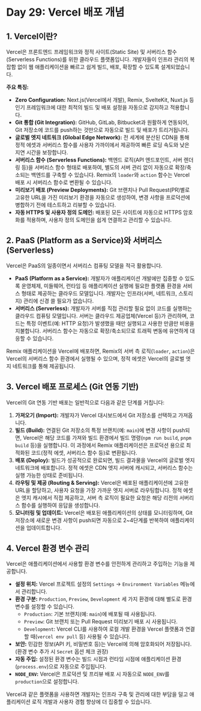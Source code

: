 # Day 29: Vercel 배포 개념

## 1. Vercel이란?

Vercel은 프론트엔드 프레임워크와 정적 사이트(Static Site) 및 서버리스 함수(Serverless Functions)를 위한 클라우드 플랫폼입니다. 개발자들이 인프라 관리의 복잡함 없이 웹 애플리케이션을 빠르고 쉽게 빌드, 배포, 확장할 수 있도록 설계되었습니다.

**주요 특징:**

-   **Zero Configuration:** Next.js(Vercel에서 개발), Remix, SvelteKit, Nuxt.js 등 인기 프레임워크에 대한 최적의 빌드 및 배포 설정을 자동으로 감지하고 적용합니다.
-   **Git 통합 (Git Integration):** GitHub, GitLab, Bitbucket과 원활하게 연동되어, Git 저장소에 코드를 push하는 것만으로 자동으로 빌드 및 배포가 트리거됩니다.
-   **글로벌 엣지 네트워크 (Global Edge Network):** 전 세계에 분산된 CDN을 통해 정적 에셋과 서버리스 함수를 사용자 가까이에서 제공하여 빠른 로딩 속도와 낮은 지연 시간을 보장합니다.
-   **서버리스 함수 (Serverless Functions):** 백엔드 로직(API 엔드포인트, 서버 렌더링 등)을 서버리스 함수 형태로 배포하여, 별도의 서버 관리 없이 자동으로 확장/축소되는 백엔드를 구축할 수 있습니다. Remix의 `loader`와 `action` 함수는 Vercel 배포 시 서버리스 함수로 변환될 수 있습니다.
-   **미리보기 배포 (Preview Deployments):** Git 브랜치나 Pull Request(PR)별로 고유한 URL을 가진 미리보기 환경을 자동으로 생성하여, 변경 사항을 프로덕션에 병합하기 전에 테스트하고 리뷰할 수 있습니다.
-   **자동 HTTPS 및 사용자 정의 도메인:** 배포된 모든 사이트에 자동으로 HTTPS 암호화를 적용하며, 사용자 정의 도메인을 쉽게 연결하고 관리할 수 있습니다.

## 2. PaaS (Platform as a Service)와 서버리스 (Serverless)

Vercel은 PaaS의 일종이면서 서버리스 컴퓨팅 모델을 적극 활용합니다.

-   **PaaS (Platform as a Service):** 개발자가 애플리케이션 개발에만 집중할 수 있도록 운영체제, 미들웨어, 런타임 등 애플리케이션 실행에 필요한 플랫폼 환경을 서비스 형태로 제공하는 클라우드 모델입니다. 개발자는 인프라(서버, 네트워크, 스토리지) 관리에 신경 쓸 필요가 없습니다.
-   **서버리스 (Serverless):** 개발자가 서버를 직접 관리할 필요 없이 코드를 실행하는 클라우드 컴퓨팅 모델입니다. 서버는 클라우드 제공업체(Vercel 등)가 관리하며, 코드는 특정 이벤트(예: HTTP 요청)가 발생했을 때만 실행되고 사용한 만큼만 비용을 지불합니다. 서버리스 함수는 자동으로 확장/축소되므로 트래픽 변동에 유연하게 대응할 수 있습니다.

Remix 애플리케이션을 Vercel에 배포하면, Remix의 서버 측 로직(`loader`, `action`)은 Vercel의 서버리스 함수 환경에서 실행될 수 있으며, 정적 에셋은 Vercel의 글로벌 엣지 네트워크를 통해 제공됩니다.

## 3. Vercel 배포 프로세스 (Git 연동 기반)

Vercel의 Git 연동 기반 배포는 일반적으로 다음과 같은 단계를 거칩니다:

1.  **가져오기 (Import):** 개발자가 Vercel 대시보드에서 Git 저장소를 선택하고 가져옵니다.
2.  **빌드 (Build):** 연결된 Git 저장소의 특정 브랜치(예: `main`)에 변경 사항이 push되면, Vercel은 해당 코드를 가져와 빌드 환경에서 빌드 명령(`npm run build`, `pnpm build` 등)을 실행합니다. 이 과정에서 Remix 애플리케이션은 프로덕션 용으로 최적화된 코드(정적 에셋, 서버리스 함수 등)로 변환됩니다.
3.  **배포 (Deploy):** 빌드가 성공적으로 완료되면, 빌드 결과물을 Vercel의 글로벌 엣지 네트워크에 배포합니다. 정적 에셋은 CDN 엣지 서버에 캐시되고, 서버리스 함수는 실행 가능한 상태로 준비됩니다.
4.  **라우팅 및 제공 (Routing & Serving):** Vercel은 배포된 애플리케이션에 고유한 URL을 할당하고, 사용자 요청을 가장 가까운 엣지 서버로 라우팅합니다. 정적 에셋은 엣지 캐시에서 직접 제공하고, 서버 측 로직이 필요한 요청은 해당 리전의 서버리스 함수를 실행하여 응답을 생성합니다.
5.  **모니터링 및 업데이트:** Vercel은 배포된 애플리케이션의 상태를 모니터링하며, Git 저장소에 새로운 변경 사항이 push되면 자동으로 2~4단계를 반복하여 애플리케이션을 업데이트합니다.

## 4. Vercel 환경 변수 관리

Vercel은 애플리케이션에서 사용할 환경 변수를 안전하게 관리하고 주입하는 기능을 제공합니다.

-   **설정 위치:** Vercel 프로젝트 설정의 `Settings` -> `Environment Variables` 메뉴에서 관리합니다.
-   **환경 구분:** `Production`, `Preview`, `Development` 세 가지 환경에 대해 별도로 환경 변수를 설정할 수 있습니다.
    -   `Production`: 기본 브랜치(예: `main`)에 배포될 때 사용됩니다.
    -   `Preview`: Git 브랜치 또는 Pull Request 미리보기 배포 시 사용됩니다.
    -   `Development`: Vercel CLI를 사용하여 로컬 개발 환경을 Vercel 플랫폼과 연결할 때(`vercel env pull` 등) 사용될 수 있습니다.
-   **보안:** 민감한 정보(API 키, 비밀번호 등)는 Vercel에 의해 암호화되어 저장됩니다. (환경 변수 추가 시 `Secret` 옵션 체크 권장)
-   **자동 주입:** 설정된 환경 변수는 빌드 시점과 런타임 시점에 애플리케이션 환경(`process.env`)으로 자동으로 주입됩니다.
-   **`NODE_ENV`:** Vercel은 프로덕션 및 프리뷰 배포 시 자동으로 `NODE_ENV`를 `production`으로 설정합니다.

Vercel과 같은 플랫폼을 사용하면 개발자는 인프라 구축 및 관리에 대한 부담을 덜고 애플리케이션 로직 개발과 사용자 경험 향상에 더 집중할 수 있습니다. 
